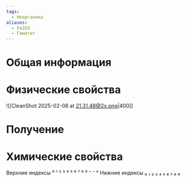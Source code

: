 ```yaml
---
tags:
  - Неорганика
aliases:
  - Fe2O3
  - Гематит
---
```

# Общая информация
# Физические свойства
![[CleanShot 2025-02-08 at 21.31.48@2x.png|400]]
# Получение
# Химические свойства

Верхние индексы ⁰ ¹ ² ³ ⁴ ⁵ ⁶ ⁷ ⁸ ⁹ ⁺ ⁻ °
Нижние индексы ₀ ₁ ₂ ₃ ₄ ₅ ₆ ₇ ₈ ₉ 